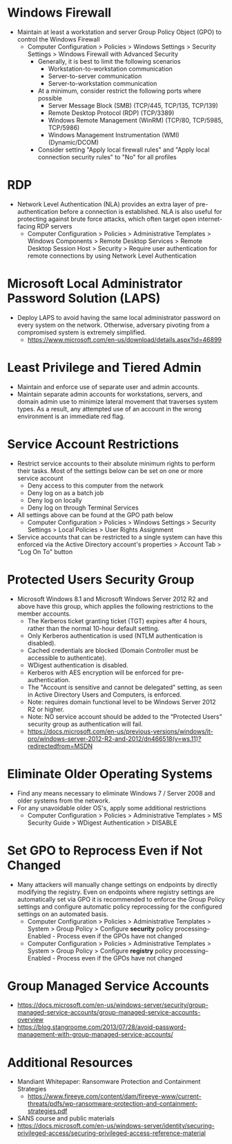 # Windows Firewall
- Maintain at least a workstation and server Group Policy Object (GPO) to control the Windows Firewall
  - Computer Configuration > Policies > Windows Settings > Security Settings > Windows Firewall with Advanced Security
    - Generally, it is best to limit the following scenarios
      - Workstation-to-workstation communication
      - Server-to-server communication
      - Server-to-workstation communication
    - At a minimum, consider restrict the following ports where possible
      - Server Message Block (SMB) (TCP/445, TCP/135, TCP/139)
      - Remote Desktop Protocol (RDP) (TCP/3389)
      - Windows Remote Management (WinRM) (TCP/80, TCP/5985, TCP/5986)
      - Windows Management Instrumentation (WMI) (Dynamic/DCOM)
    - Consider setting "Apply local firewall rules" and "Apply local connection security rules" to "No" for all profiles

# RDP
-  Network Level Authentication (NLA) provides an extra layer of pre-authentication before a connection is established. NLA is also useful for protecting against brute force attacks, which often target open internet-facing RDP servers
   - Computer Configuration > Policies > Administrative Templates > Windows Components > Remote Desktop Services > Remote Desktop Session Host > Security > Require user authentication for remote connections by using Network Level Authentication


# Microsoft  Local Administrator Password Solution (LAPS)
- Deploy LAPS to avoid having the same local administrator password on every system on the network. Otherwise, adversary pivoting from a compromised system is extremely simplified.
  - https://www.microsoft.com/en-us/download/details.aspx?id=46899


# Least Privilege and Tiered Admin
- Maintain and enforce use of separate user and admin accounts.
- Maintain separate admin accounts for workstations, servers, and domain admin use to minimize lateral movement that traverses system types. As a result, any attempted use of an account in the wrong environment is an immediate red flag.


# Service Account Restrictions
- Restrict service accounts to their absolute minimum rights to perform their tasks. Most of the settings below can be set on one or more service account
  - Deny access to this computer from the network
  - Deny log on as a batch job
  - Deny log on locally
  - Deny log on through Terminal Services
- All settings above can be found at the GPO path below
  - Computer Configuration > Policies > Windows Settings > Security Settings > Local Policies > User Rights Assignment
- Service accounts that can be restricted to a single system can have this enforced via the Active Directory account's properties > Account Tab > "Log On To" button


# Protected Users Security Group
- Microsoft Windows 8.1 and Microsoft Windows Server 2012 R2 and above have this group, which applies the following restrictions to the member accounts. 
  - The Kerberos ticket granting ticket (TGT) expires after 4 hours, rather than the normal 10-hour default setting.
  - Only Kerberos authentication is used (NTLM authentication is disabled).
  - Cached credentials are blocked (Domain Controller must be accessible to authenticate).
  - WDigest authentication is disabled.
  - Kerberos with AES encryption will be enforced for pre-authentication.
  - The "Account is sensitive and cannot be delegated" setting, as seen in Active Directory Users and Computers, is enforced.
  - Note: requires domain functional level to be Windows Server 2012 R2 or higher.
  - Note: NO service account should be added to the “Protected Users” security group as authentication will fail.
  - https://docs.microsoft.com/en-us/previous-versions/windows/it-pro/windows-server-2012-R2-and-2012/dn466518(v=ws.11)?redirectedfrom=MSDN


# Eliminate Older Operating Systems
- Find any means necessary to eliminate Windows 7 / Server 2008 and older systems from the network.
- For any unavoidable older OS's, apply some additional restrictions
  - Computer Configuration > Policies > Administrative Templates > MS Security Guide > WDigest Authentication > DISABLE


# Set GPO to Reprocess Even if Not Changed
- Many attackers will manually change settings on endpoints by directly modifying the registry. Even on endpoints where registry settings are automatically set via GPO it is recommended to enforce the Group Policy settings and configure automatic policy reprocessing for the configured settings on an automated basis.
  - Computer Configuration > Policies > Administrative Templates > System > Group Policy > Configure **security** policy processing–Enabled - Process even if the GPOs have not changed
  - Computer Configuration > Policies > Administrative Templates > System > Group Policy > Configure **registry** policy processing–Enabled - Process even if the GPOs have not changed

# Group Managed Service Accounts
- https://docs.microsoft.com/en-us/windows-server/security/group-managed-service-accounts/group-managed-service-accounts-overview
- https://blog.stangroome.com/2013/07/28/avoid-password-management-with-group-managed-service-accounts/



# Additional Resources
- Mandiant Whitepaper: Ransomware Protection and Containment Strategies
  - https://www.fireeye.com/content/dam/fireeye-www/current-threats/pdfs/wp-ransomware-protection-and-containment-strategies.pdf
- SANS course and public materials
- https://docs.microsoft.com/en-us/windows-server/identity/securing-privileged-access/securing-privileged-access-reference-material